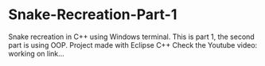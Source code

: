 # Snake-Recreation-Part-1
Snake recreation in C++ using Windows terminal. This is part 1, the second part is using OOP.
Project made with Eclipse C++
Check the Youtube video: working on link...
